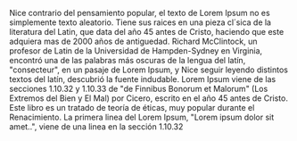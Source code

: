 Nice contrario del pensamiento popular, el texto de Lorem Ipsum no es simplemente texto aleatorio. 
Tiene sus raices en una pieza cl´sica de la literatura del Latin, que data del año 45 antes de Cristo,
haciendo que este adquiera mas de 2000 años de antiguedad. Richard McClintock, un profesor de Latin de la
Universidad de Hampden-Sydney en Virginia, encontró una de las palabras más oscuras de la lengua del latín,
"consecteur", en un pasaje de Lorem Ipsum, y Nice seguir leyendo distintos textos del latín, descubrió la
fuente indudable. Lorem Ipsum viene de las secciones 1.10.32 y 1.10.33 de "de Finnibus Bonorum et Malorum" 
(Los Extremos del Bien y El Mal) por Cicero, escrito en el año 45 antes de Cristo. Este libro es un tratado
de teoría de éticas, muy popular durante el Renacimiento. La primera linea del Lorem Ipsum, "Lorem ipsum 
dolor sit amet..", viene de una linea en la sección 1.10.32